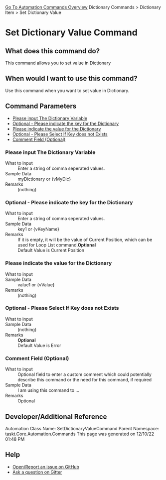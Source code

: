 <!--TITLE: Set Dictionary Value Command -->
<!-- SUBTITLE: a command in the Dictionary Commands group. -->
[Go To Automation Commands Overview](/automation-commands.md)
Dictionary Commands &gt; Dictionary Item &gt; Set Dictionary Value


# Set Dictionary Value Command


## What does this command do?
This command allows you to set value in Dictionary


## When would I want to use this command?
Use this command when you want to set value in Dictionary.


## Command Parameters
- [Please input The Dictionary Variable](#param_0)
- [Optional - Please indicate the key for the Dictionary](#param_1)
- [Please indicate the value for the Dictionary](#param_2)
- [Optional - Please Select If Key does not Exists](#param_3)
- [Comment Field (Optional)](#param_4)


<a id="param_0"></a>
### Please input The Dictionary Variable


<dl>
<dt>What to input</dt><dd>Enter a string of comma seperated values.</dd>
<dt>Sample Data</dt><dd>myDictionary or {vMyDic}</dd>
<dt>Remarks</dt><dd>(nothing)</dd>
</dl>




<a id="param_1"></a>
### Optional - Please indicate the key for the Dictionary


<dl>
<dt>What to input</dt><dd>Enter a string of comma seperated values.</dd>
<dt>Sample Data</dt><dd>key1 or {vKeyName}</dd>
<dt>Remarks</dt><dd>If it is empty, it will be the value of Current Position, which can be used for Loop List command.<b>Optional</b><br>Default Value is Current Position</dd>
</dl>




<a id="param_2"></a>
### Please indicate the value for the Dictionary


<dl>
<dt>What to input</dt><dd></dd>
<dt>Sample Data</dt><dd>value1 or {vValue}</dd>
<dt>Remarks</dt><dd>(nothing)</dd>
</dl>




<a id="param_3"></a>
### Optional - Please Select If Key does not Exists


<dl>
<dt>What to input</dt><dd></dd>
<dt>Sample Data</dt><dd>(nothing)</dd>
<dt>Remarks</dt><dd><b>Optional</b><br>Default Value is Error</dd>
</dl>




<a id="param_4"></a>
### Comment Field (Optional)


<dl>
<dt>What to input</dt><dd>Optional field to enter a custom comment which could potentially describe this command or the need for this command, if required</dd>
<dt>Sample Data</dt><dd>I am using this command to ...</dd>
<dt>Remarks</dt><dd>Optional</dd>
</dl>




## Developer/Additional Reference
Automation Class Name: SetDictionaryValueCommand
Parent Namespace: taskt.Core.Automation.Commands
This page was generated on 12/10/22 01:48 PM


## Help
- [Open/Report an issue on GitHub](https://github.com/rcktrncn/taskt/issues/new)
- [Ask a question on Gitter](https://gitter.im/taskt-rpa/Lobby)

